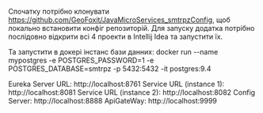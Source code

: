 Спочатку потрібно клонувати https://github.com/GeoFoxit/JavaMicroServices_smtrpzConfig, щоб локально встановити конфіг репозиторій.
Для запуску додатка потрібно послідовно відкрити всі 4 проекти в Intellij Idea та запустити їх.

Та запустити в докері інстанс бази данних:
docker run --name mypostgres -e POSTGRES_PASSWORD=1 -e POSTGRES_DATABASE=smtrpz -p 5432:5432 -it postgres:9.4

Eureka Server URL: http://localhost:8761
Service URL (instance 1): http://localhost:8081
Service URL (instance 2): http://localhost:8082
Config Server: http://localhost:8888
ApiGateWay: http://localhost:9999
